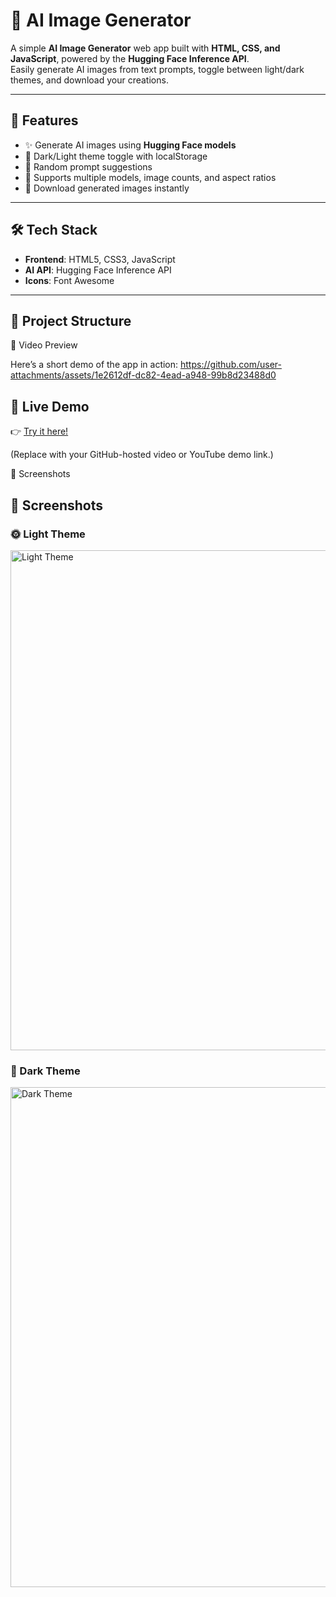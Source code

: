 # 🎨 AI Image Generator

A simple **AI Image Generator** web app built with **HTML, CSS, and JavaScript**, powered by the **Hugging Face Inference API**.  
Easily generate AI images from text prompts, toggle between light/dark themes, and download your creations.

---

## 🚀 Features
- ✨ Generate AI images using **Hugging Face models**
- 🌙 Dark/Light theme toggle with localStorage
- 🎲 Random prompt suggestions
- 📸 Supports multiple models, image counts, and aspect ratios
- 💾 Download generated images instantly

---

## 🛠️ Tech Stack
- **Frontend**: HTML5, CSS3, JavaScript 
- **AI API**: Hugging Face Inference API
- **Icons**: Font Awesome

---

## 📂 Project Structure
🎥 Video Preview

Here’s a short demo of the app in action:
https://github.com/user-attachments/assets/1e2612df-dc82-4ead-a948-99b8d23488d0

## 🔗 Live Demo
👉 [Try it here!](https://codewithsami1234.github.io/AI-image-Generator/)


(Replace with your GitHub-hosted video or YouTube demo link.)

📸 Screenshots
## 📸 Screenshots

### 🌞 Light Theme
<img src="https://github.com/user-attachments/assets/b34ea5fc-d56a-4f81-8afa-2945cfc917dd" alt="Light Theme" width="800" />

### 🌙 Dark Theme
<img src="https://github.com/user-attachments/assets/dea0f803-0a53-4847-8b5c-31b848b1c204" alt="Dark Theme" width="800" />
